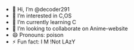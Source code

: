- 👋 Hi, I’m @decoder291
- 👀 I’m interested in C,OS
- 🌱 I’m currently learning C
- 💞️ I’m looking to collaborate on Anime-website
- 😄 Pronouns: poison
- ⚡ Fun fact: I M !Not LAzY

<!---
decoder291/decoder291 is a ✨ special ✨ repository because its `README.md` (this file) appears on your GitHub profile.
You can click the Preview link to take a look at your changes.
--->
